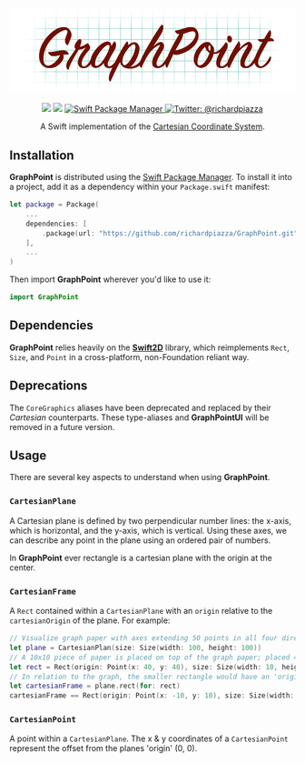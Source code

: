 <p align="center">
    <img src="Resources/GraphPoint.png" width="1000" max-width="90%" alt="GraphPoint" />
</p>

<p align="center">
    <img src="https://github.com/richardpiazza/GraphPoint/workflows/Swift/badge.svg?branch=main" />
    <img src="https://img.shields.io/badge/Swift-5.0-orange.svg" />
    <a href="https://swift.org/package-manager">
        <img src="https://img.shields.io/badge/swiftpm-compatible-brightgreen.svg?style=flat" alt="Swift Package Manager" />
    </a>
    <a href="https://twitter.com/richardpiazza">
        <img src="https://img.shields.io/badge/twitter-@richardpiazza-blue.svg?style=flat" alt="Twitter: @richardpiazza" />
    </a>
</p>

<p align="center">
    A Swift implementation of the <a href="https://en.wikipedia.org/wiki/Cartesian_coordinate_system">Cartesian Coordinate System</a>.
</p>

## Installation

**GraphPoint** is distributed using the [Swift Package Manager](https://swift.org/package-manager). To install it into a project, add it as a 
dependency within your `Package.swift` manifest:

```swift
let package = Package(
    ...
    dependencies: [
        .package(url: "https://github.com/richardpiazza/GraphPoint.git", from: "4.0.0")
    ],
    ...
)
```

Then import **GraphPoint** wherever you'd like to use it:

```swift
import GraphPoint
```

## Dependencies

**GraphPoint** relies heavily on the **[Swift2D](https://github.com/richardpiazza/Swift2D)** library, which reimplements `Rect`, `Size`, and 
`Point` in a cross-platform, non-Foundation reliant way.

## Deprecations

The `CoreGraphics` aliases have been deprecated and replaced by their _Cartesian_ counterparts. These type-aliases and 
**GraphPointUI** will be removed in a future version.

## Usage

There are several key aspects to understand when using **GraphPoint**.

### `CartesianPlane`

A Cartesian plane is defined by two perpendicular number lines: the x-axis, which is horizontal, and the y-axis, which is vertical. Using these 
axes, we can describe any point in the plane using an ordered pair of numbers.

In **GraphPoint** ever rectangle is a cartesian plane with the origin at the center.

### `CartesianFrame`

A `Rect` contained within a `CartesianPlane` with an `origin` relative to the `cartesianOrigin` of the plane. For example:

```swift
// Visualize graph paper with axes extending 50 points in all four directions from the center of the paper.
let plane = CartesianPlan(size: Size(width: 100, height: 100))
// A 10x10 piece of paper is placed on top of the graph paper; placed 40 points from both the top and left edges. 
let rect = Rect(origin: Point(x: 40, y: 40), size: Size(width: 10, height: 10))
// In relation to the graph, the smaller rectangle would have an 'origin' at (-10, 10).
let cartesianFrame = plane.rect(for: rect)
cartesianFrame == Rect(origin: Point(x: -10, y: 10), size: Size(width: 10, height: 10))
```

### `CartesianPoint`

A point within a `CartesianPlane`. The x & y coordinates of a `CartesianPoint` represent the offset from the planes 'origin' (0, 0).
